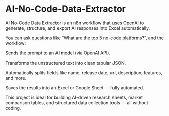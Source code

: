 # AI-No-Code-Data-Extractor
AI No-Code Data Extractor is an n8n workflow that uses OpenAI to generate, structure, and export AI responses into Excel automatically.

You can ask questions like “What are the top 5 no-code platforms?”, and the workflow:

Sends the prompt to an AI model (via OpenAI API).

Transforms the unstructured text into clean tabular JSON.

Automatically splits fields like name, release date, url, description, features, and more.

Saves the results into an Excel or Google Sheet — fully automated.

This project is ideal for building AI-driven research sheets, market comparison tables, and structured data collection tools — all without coding.
